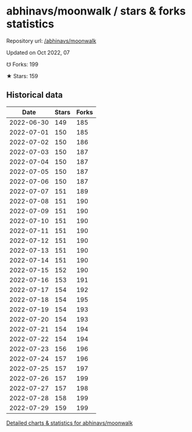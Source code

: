 # abhinavs/moonwalk / stars & forks statistics

Repository url: [/abhinavs/moonwalk](https://github.com/abhinavs/moonwalk)

Updated on Oct 2022, 07

☋ Forks: 199

★ Stars: 159

## Historical data
| Date | Stars | Forks |
|------|-------|-------|
| 2022-06-30 | 149 | 185 | 
| 2022-07-01 | 150 | 185 | 
| 2022-07-02 | 150 | 186 | 
| 2022-07-03 | 150 | 187 | 
| 2022-07-04 | 150 | 187 | 
| 2022-07-05 | 150 | 187 | 
| 2022-07-06 | 150 | 187 | 
| 2022-07-07 | 151 | 189 | 
| 2022-07-08 | 151 | 190 | 
| 2022-07-09 | 151 | 190 | 
| 2022-07-10 | 151 | 190 | 
| 2022-07-11 | 151 | 190 | 
| 2022-07-12 | 151 | 190 | 
| 2022-07-13 | 151 | 190 | 
| 2022-07-14 | 151 | 190 | 
| 2022-07-15 | 152 | 190 | 
| 2022-07-16 | 153 | 191 | 
| 2022-07-17 | 154 | 192 | 
| 2022-07-18 | 154 | 195 | 
| 2022-07-19 | 154 | 193 | 
| 2022-07-20 | 154 | 193 | 
| 2022-07-21 | 154 | 194 | 
| 2022-07-22 | 154 | 194 | 
| 2022-07-23 | 156 | 196 | 
| 2022-07-24 | 157 | 196 | 
| 2022-07-25 | 157 | 197 | 
| 2022-07-26 | 157 | 199 | 
| 2022-07-27 | 157 | 198 | 
| 2022-07-28 | 158 | 199 | 
| 2022-07-29 | 159 | 199 | 


[Detailed charts & statistics for abhinavs/moonwalk](https://reviewgithub.com/rep/abhinavs/moonwalk)

